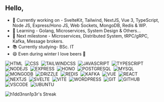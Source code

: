 ## Hello,

- 🔭 Currently working on - SvelteKit, Tailwind, NextJS, Vue 3, TypeScript, Node JS, Express/Hono JS, Web Sockets, MongoDB, Redis & WP. 
- 🌱 Learning - Golang, Microservices, System Design & Others...
- 🐍 Next milestone - Microservices, Distributed System, tRPC/gRPC, Kafka, Message brokers.
- 📚 Currently studying- BSc. IT 
- 😄 Even during winter I love beers 🍺

![HTML](https://img.shields.io/badge/HTML5-E34F26?style=for-the-badge&logo=html5&logoColor=white)&nbsp;
![CSS](https://img.shields.io/badge/CSS3-1572B6?style=for-the-badge&logo=css3&logoColor=white)&nbsp;
![TAILWINDCSS](https://img.shields.io/badge/TAILWIND_CSS-38bdf8?style=for-the-badge&logo=tailwindcss&logoColor=white)&nbsp;
![JAVASCRIPT](https://img.shields.io/badge/JavaScript-323330?style=for-the-badge&logo=javascript&logoColor=F7DF1E)&nbsp;
![TYPESCRIPT](https://img.shields.io/badge/TYPESCRIPT-037acc?style=for-the-badge&logo=typescript&logoColor=white)&nbsp;
![NODEJS](https://img.shields.io/badge/Node.js-43853D?style=for-the-badge&logo=node.js&logoColor=white)&nbsp;
![EXPRESS](https://img.shields.io/badge/Express.js-8000e4?style=for-the-badge&logo=express)&nbsp;
![HONO](https://img.shields.io/badge/HONO-e36002?style=for-the-badge&logo=hono&logoColor=white)&nbsp;
![POSTGRESQL](https://img.shields.io/badge/POSTGRESQL-2f5e8d?style=for-the-badge&logo=postgresql&logoColor=white)&nbsp;
![MYSQL](https://img.shields.io/badge/MySQL-005C84?style=for-the-badge&logo=mysql&logoColor=white)&nbsp;
![MONGODB](https://img.shields.io/badge/MongoDB-43853D?style=for-the-badge&logo=mongodb&logoColor=white)&nbsp;
![DRIZZLE](https://img.shields.io/badge/DRIZZLE_ORM-924900?style=for-the-badge&logo=drizzle&logoColor=white)&nbsp;
![REDIS](https://img.shields.io/badge/REDIS-d53729?style=for-the-badge&logo=redis&logoColor=white)&nbsp;
![KAFKA](https://img.shields.io/badge/KAFKA-000000?style=for-the-badge&logo=apache-kafka&logoColor=white)&nbsp;
![VUE](https://img.shields.io/badge/vuejs-%2335495e.svg?style=for-the-badge&logo=vuedotjs&logoColor=%234FC08D)&nbsp;
![REACT](https://img.shields.io/badge/REACT-3998b6?style=for-the-badge&logo=react&logoColor=white)&nbsp;
![NEXTJS](https://img.shields.io/badge/NEXT_JS-000000?style=for-the-badge&logo=next.js&logoColor=white)&nbsp;
![SVELTE](https://img.shields.io/badge/svelte-%23f1413d.svg?style=for-the-badge&logo=svelte&logoColor=white)&nbsp;
![VITE](https://img.shields.io/badge/vite-%23646CFF.svg?style=for-the-badge&logo=vite&logoColor=white)&nbsp;
![WORDPRESS](https://img.shields.io/badge/WordPress-0073aa?style=for-the-badge&logo=wordpress)&nbsp;
![GIT](https://img.shields.io/badge/GIT-E44C30?style=for-the-badge&logo=git&logoColor=white)&nbsp;
![GITHUB](https://img.shields.io/badge/GITHUB-1f2328?style=for-the-badge&logo=github&logoColor=white)&nbsp;
![VSCODE](https://img.shields.io/badge/Visual_Studio_Code-0078D4?style=for-the-badge&logo=freecodecamp&logoColor=white)&nbsp;
![UBUNTU](https://img.shields.io/badge/Ubuntu-E95420?style=for-the-badge&logo=ubuntu&logoColor=white)&nbsp;

![h1dd3nsn1p3r's Streak](https://github-readme-streak-stats.herokuapp.com/?user=h1dd3nsn1p3r&theme=prussian&hide_border=true)
